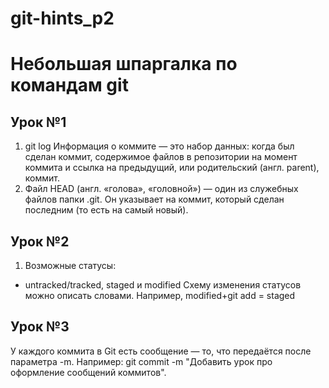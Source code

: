 # git-hints_p2
# Небольшая шпаргалка по командам git
## Урок №1
1. git log
   Информация о коммите — это набор данных: когда был сделан коммит, содержимое файлов в репозитории на 
   момент коммита и ссылка на предыдущий, или родительский (англ. parent), коммит.
2. Файл HEAD (англ. «голова», «головной») — один из служебных файлов папки .git. 
   Он указывает на коммит, который сделан последним (то есть на самый новый).
## Урок №2
1. Возможные статусы:
- untracked/tracked, staged и modified
  Схему изменения статусов можно описать словами. Например, modified+git add = staged
## Урок №3
   У каждого коммита в Git есть сообщение — то, что передаётся после параметра -m.
   Например: git commit -m "Добавить урок про оформление сообщений коммитов".
